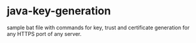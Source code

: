# java-key-generation
sample bat file with commands for key, trust and certificate generation for any HTTPS port of any server.
